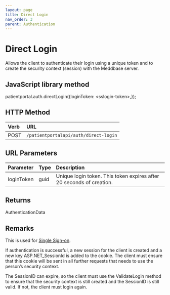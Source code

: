 ```yaml
---
layout: page
title: Direct Login
nav_order: 3
parent: Authentication
---
```


# Direct Login

Allows the client to authenticate their login using a unique token and to create the security context (session) with the Meddbase server.

## JavaScript library method

patientportal.auth.directLogin({loginToken: &lt;sslogin-token&gt;,});

## HTTP Method

| Verb | URL                                               |
|:-----|:--------------------------------------------------|
| POST | `/patientportalapi/auth/direct-login` |

## URL Parameters

| Parameter | Type   | Description                                                 |
|:----------|:-------|:------------------------------------------------------------|
| loginToken | guid | Unique login token. This token expires after 20 seconds of creation. |

## Returns

AuthenticationData

## Remarks

This is used for [Single Sign-on](#_Single_sign-on).

If authentication is successful, a new session for the client is created and a new key ASP.NET_SessionId is added to the cookie. The client must ensure that this cookie will be sent in all further requests that needs to use the person’s security context.

The SessionID can expire, so the client must use the ValidateLogin method to ensure that the security context is still created and the SessionID is still valid. If not, the client must login again.
